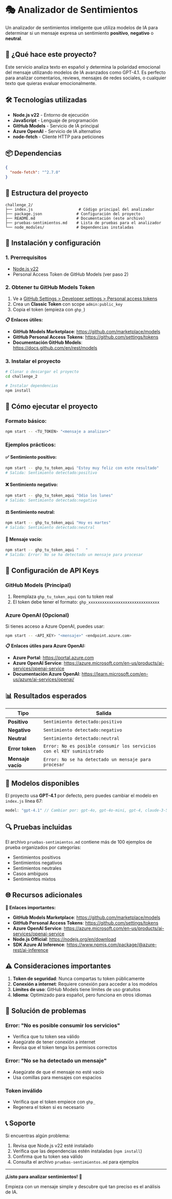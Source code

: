 # 🎭 Analizador de Sentimientos

Un analizador de sentimientos inteligente que utiliza modelos de IA para determinar si un mensaje expresa un sentimiento **positivo**, **negativo** o **neutral**.

## 🚀 ¿Qué hace este proyecto?

Este servicio analiza texto en español y determina la polaridad emocional del mensaje utilizando modelos de IA avanzados como GPT-4.1. Es perfecto para analizar comentarios, reviews, mensajes de redes sociales, o cualquier texto que quieras evaluar emocionalmente.

## 🛠️ Tecnologías utilizadas

- **Node.js v22** - Entorno de ejecución
- **JavaScript** - Lenguaje de programación
- **GitHub Models** - Servicio de IA principal
- **Azure OpenAI** - Servicio de IA alternativo
- **node-fetch** - Cliente HTTP para peticiones

## 📦 Dependencias

```json
{
  "node-fetch": "^2.7.0"
}
```

## 📁 Estructura del proyecto

```
challenge_2/
├── index.js                    # Código principal del analizador
├── package.json               # Configuración del proyecto
├── README.md                  # Documentación (este archivo)
├── pruebas-sentimientos.md    # Lista de pruebas para el analizador
└── node_modules/              # Dependencias instaladas
```

## 🔧 Instalación y configuración

### 1. Prerrequisitos
- [Node.js v22](https://nodejs.org/en/download)
- Personal Access Token de GitHub Models (ver paso 2)

### 2. Obtener tu GitHub Models Token
1. Ve a [GitHub Settings > Developer settings > Personal access tokens](https://github.com/settings/tokens)
2. Crea un **Classic Token** con scope `admin:public_key`
3. Copia el token (empieza con `ghp_`)

**📋 Enlaces útiles:**
- **GitHub Models Marketplace**: https://github.com/marketplace/models
- **GitHub Personal Access Tokens**: https://github.com/settings/tokens
- **Documentación GitHub Models**: https://docs.github.com/en/rest/models

### 3. Instalar el proyecto
```bash
# Clonar o descargar el proyecto
cd challenge_2

# Instalar dependencias
npm install
```

## 🎯 Cómo ejecutar el proyecto

### Formato básico:
```bash
npm start -- <TU_TOKEN> "<mensaje a analizar>"
```

### Ejemplos prácticos:

#### ✅ Sentimiento positivo:
```bash
npm start -- ghp_tu_token_aqui "Estoy muy feliz con este resultado"
# Salida: Sentimiento detectado:positivo
```

#### ❌ Sentimiento negativo:
```bash
npm start -- ghp_tu_token_aqui "Odio los lunes"
# Salida: Sentimiento detectado:negativo
```

#### ⚖️ Sentimiento neutral:
```bash
npm start -- ghp_tu_token_aqui "Hoy es martes"
# Salida: Sentimiento detectado:neutral
```

#### 🚫 Mensaje vacío:
```bash
npm start -- ghp_tu_token_aqui "   "
# Salida: Error: No se ha detectado un mensaje para procesar
```

## 🔑 Configuración de API Keys

### GitHub Models (Principal)
1. Reemplaza `ghp_tu_token_aqui` con tu token real
2. El token debe tener el formato: `ghp_xxxxxxxxxxxxxxxxxxxxxxxxxxxxxxx`

### Azure OpenAI (Opcional)
Si tienes acceso a Azure OpenAI, puedes usar:
```bash
npm start -- <API_KEY> "<mensaje>" <endpoint.azure.com>
```

**📋 Enlaces útiles para Azure OpenAI:**
- **Azure Portal**: https://portal.azure.com
- **Azure OpenAI Service**: https://azure.microsoft.com/en-us/products/ai-services/openai-service
- **Documentación Azure OpenAI**: https://learn.microsoft.com/en-us/azure/ai-services/openai/

## 📊 Resultados esperados

| Tipo | Salida |
|------|---------|
| **Positivo** | `Sentimiento detectado:positivo` |
| **Negativo** | `Sentimiento detectado:negativo` |
| **Neutral** | `Sentimiento detectado:neutral` |
| **Error token** | `Error: No es posible consumir los servicios con el KEY suministrado` |
| **Mensaje vacío** | `Error: No se ha detectado un mensaje para procesar` |

## 🎨 Modelos disponibles

El proyecto usa **GPT-4.1** por defecto, pero puedes cambiar el modelo en `index.js` línea 67:

```javascript
model: "gpt-4.1" // Cambiar por: gpt-4o, gpt-4o-mini, gpt-4, claude-3-5-sonnet, etc.
```

## 🔍 Pruebas incluidas

El archivo `pruebas-sentimientos.md` contiene más de 100 ejemplos de prueba organizados por categorías:
- Sentimientos positivos
- Sentimientos negativos  
- Sentimientos neutrales
- Casos ambiguos
- Sentimientos mixtos

## 🌐 Recursos adicionales

**🔗 Enlaces importantes:**
- **GitHub Models Marketplace**: https://github.com/marketplace/models
- **GitHub Personal Access Tokens**: https://github.com/settings/tokens
- **Azure OpenAI Service**: https://azure.microsoft.com/en-us/products/ai-services/openai-service
- **Node.js Official**: https://nodejs.org/en/download
- **SDK Azure AI Inference**: https://www.npmjs.com/package/@azure-rest/ai-inference

## ⚠️ Consideraciones importantes

1. **Token de seguridad**: Nunca compartas tu token públicamente
2. **Conexión a internet**: Requiere conexión para acceder a los modelos
3. **Límites de uso**: GitHub Models tiene límites de uso gratuitos
4. **Idioma**: Optimizado para español, pero funciona en otros idiomas

## 🐛 Solución de problemas

### Error: "No es posible consumir los servicios"
- Verifica que tu token sea válido
- Asegúrate de tener conexión a internet
- Revisa que el token tenga los permisos correctos

### Error: "No se ha detectado un mensaje"
- Asegúrate de que el mensaje no esté vacío
- Usa comillas para mensajes con espacios

### Token inválido
- Verifica que el token empiece con `ghp_`
- Regenera el token si es necesario

## 📞 Soporte

Si encuentras algún problema:
1. Revisa que Node.js v22 esté instalado
2. Verifica que las dependencias estén instaladas (`npm install`)
3. Confirma que tu token sea válido
4. Consulta el archivo `pruebas-sentimientos.md` para ejemplos

---

**¡Listo para analizar sentimientos!** 🎉 

Empieza con un mensaje simple y descubre qué tan preciso es el análisis de IA.

